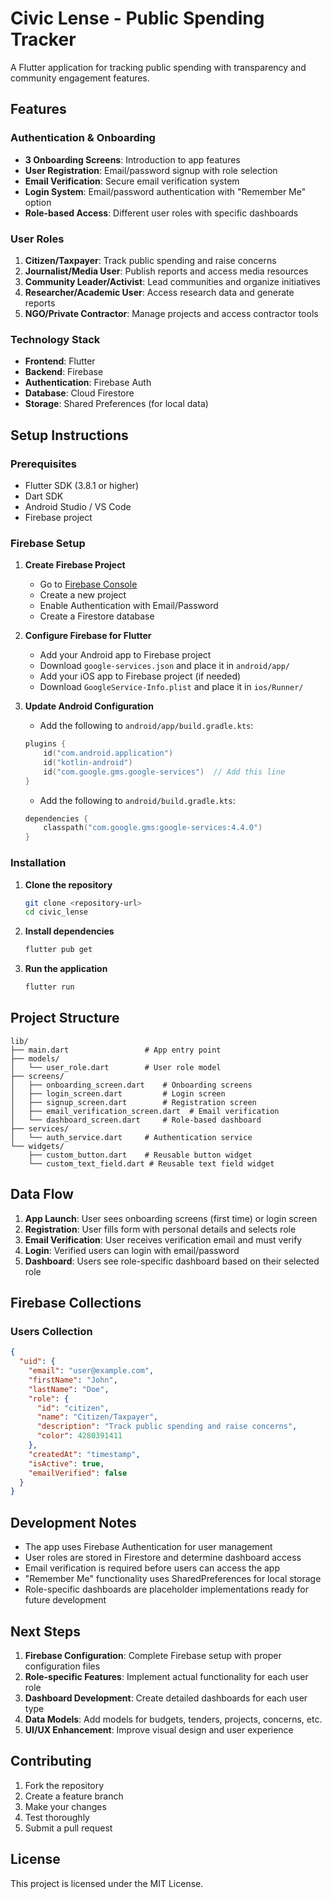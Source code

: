 # Civic Lense - Public Spending Tracker

A Flutter application for tracking public spending with transparency and community engagement features.

## Features

### Authentication & Onboarding
- **3 Onboarding Screens**: Introduction to app features
- **User Registration**: Email/password signup with role selection
- **Email Verification**: Secure email verification system
- **Login System**: Email/password authentication with "Remember Me" option
- **Role-based Access**: Different user roles with specific dashboards

### User Roles
1. **Citizen/Taxpayer**: Track public spending and raise concerns
2. **Journalist/Media User**: Publish reports and access media resources
3. **Community Leader/Activist**: Lead communities and organize initiatives
4. **Researcher/Academic User**: Access research data and generate reports
5. **NGO/Private Contractor**: Manage projects and access contractor tools

### Technology Stack
- **Frontend**: Flutter
- **Backend**: Firebase
- **Authentication**: Firebase Auth
- **Database**: Cloud Firestore
- **Storage**: Shared Preferences (for local data)

## Setup Instructions

### Prerequisites
- Flutter SDK (3.8.1 or higher)
- Dart SDK
- Android Studio / VS Code
- Firebase project

### Firebase Setup

1. **Create Firebase Project**
   - Go to [Firebase Console](https://console.firebase.google.com/)
   - Create a new project
   - Enable Authentication with Email/Password
   - Create a Firestore database

2. **Configure Firebase for Flutter**
   - Add your Android app to Firebase project
   - Download `google-services.json` and place it in `android/app/`
   - Add your iOS app to Firebase project (if needed)
   - Download `GoogleService-Info.plist` and place it in `ios/Runner/`

3. **Update Android Configuration**
   - Add the following to `android/app/build.gradle.kts`:
   ```kotlin
   plugins {
       id("com.android.application")
       id("kotlin-android")
       id("com.google.gms.google-services")  // Add this line
   }
   ```

   - Add the following to `android/build.gradle.kts`:
   ```kotlin
   dependencies {
       classpath("com.google.gms:google-services:4.4.0")
   }
   ```

### Installation

1. **Clone the repository**
   ```bash
   git clone <repository-url>
   cd civic_lense
   ```

2. **Install dependencies**
   ```bash
   flutter pub get
   ```

3. **Run the application**
   ```bash
   flutter run
   ```

## Project Structure

```
lib/
├── main.dart                 # App entry point
├── models/
│   └── user_role.dart        # User role model
├── screens/
│   ├── onboarding_screen.dart    # Onboarding screens
│   ├── login_screen.dart         # Login screen
│   ├── signup_screen.dart        # Registration screen
│   ├── email_verification_screen.dart  # Email verification
│   └── dashboard_screen.dart     # Role-based dashboard
├── services/
│   └── auth_service.dart     # Authentication service
└── widgets/
    ├── custom_button.dart    # Reusable button widget
    └── custom_text_field.dart # Reusable text field widget
```

## Data Flow

1. **App Launch**: User sees onboarding screens (first time) or login screen
2. **Registration**: User fills form with personal details and selects role
3. **Email Verification**: User receives verification email and must verify
4. **Login**: Verified users can login with email/password
5. **Dashboard**: Users see role-specific dashboard based on their selected role

## Firebase Collections

### Users Collection
```json
{
  "uid": {
    "email": "user@example.com",
    "firstName": "John",
    "lastName": "Doe",
    "role": {
      "id": "citizen",
      "name": "Citizen/Taxpayer",
      "description": "Track public spending and raise concerns",
      "color": 4280391411
    },
    "createdAt": "timestamp",
    "isActive": true,
    "emailVerified": false
  }
}
```

## Development Notes

- The app uses Firebase Authentication for user management
- User roles are stored in Firestore and determine dashboard access
- Email verification is required before users can access the app
- "Remember Me" functionality uses SharedPreferences for local storage
- Role-specific dashboards are placeholder implementations ready for future development

## Next Steps

1. **Firebase Configuration**: Complete Firebase setup with proper configuration files
2. **Role-specific Features**: Implement actual functionality for each user role
3. **Dashboard Development**: Create detailed dashboards for each user type
4. **Data Models**: Add models for budgets, tenders, projects, concerns, etc.
5. **UI/UX Enhancement**: Improve visual design and user experience

## Contributing

1. Fork the repository
2. Create a feature branch
3. Make your changes
4. Test thoroughly
5. Submit a pull request

## License

This project is licensed under the MIT License.
